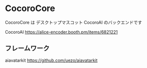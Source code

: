 # CocoroCore

CocoroCore は デスクトップマスコット CocoroAI のバックエンドです

CocoroAI
https://alice-encoder.booth.pm/items/6821221

## フレームワーク
aiavatarkit
https://github.com/uezo/aiavatarkit
